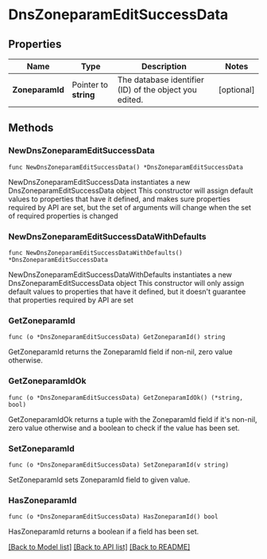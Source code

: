 # DnsZoneparamEditSuccessData

## Properties

Name | Type | Description | Notes
------------ | ------------- | ------------- | -------------
**ZoneparamId** | Pointer to **string** | The database identifier (ID) of the object you edited. | [optional] 

## Methods

### NewDnsZoneparamEditSuccessData

`func NewDnsZoneparamEditSuccessData() *DnsZoneparamEditSuccessData`

NewDnsZoneparamEditSuccessData instantiates a new DnsZoneparamEditSuccessData object
This constructor will assign default values to properties that have it defined,
and makes sure properties required by API are set, but the set of arguments
will change when the set of required properties is changed

### NewDnsZoneparamEditSuccessDataWithDefaults

`func NewDnsZoneparamEditSuccessDataWithDefaults() *DnsZoneparamEditSuccessData`

NewDnsZoneparamEditSuccessDataWithDefaults instantiates a new DnsZoneparamEditSuccessData object
This constructor will only assign default values to properties that have it defined,
but it doesn't guarantee that properties required by API are set

### GetZoneparamId

`func (o *DnsZoneparamEditSuccessData) GetZoneparamId() string`

GetZoneparamId returns the ZoneparamId field if non-nil, zero value otherwise.

### GetZoneparamIdOk

`func (o *DnsZoneparamEditSuccessData) GetZoneparamIdOk() (*string, bool)`

GetZoneparamIdOk returns a tuple with the ZoneparamId field if it's non-nil, zero value otherwise
and a boolean to check if the value has been set.

### SetZoneparamId

`func (o *DnsZoneparamEditSuccessData) SetZoneparamId(v string)`

SetZoneparamId sets ZoneparamId field to given value.

### HasZoneparamId

`func (o *DnsZoneparamEditSuccessData) HasZoneparamId() bool`

HasZoneparamId returns a boolean if a field has been set.


[[Back to Model list]](../README.md#documentation-for-models) [[Back to API list]](../README.md#documentation-for-api-endpoints) [[Back to README]](../README.md)


